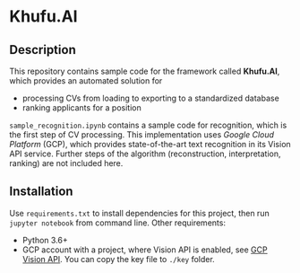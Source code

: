 # Khufu.AI

## Description
This repository contains sample code for the framework called **Khufu.AI**, which provides an automated solution for
- processing CVs from loading to exporting to a standardized database
- ranking applicants for a position

``sample_recognition.ipynb`` contains a sample code for recognition, which is the first step of CV processing.
This implementation uses *Google Cloud Platform* (GCP), which provides state-of-the-art text recognition in its 
Vision API service. Further steps of the algorithm (reconstruction, interpretation, ranking) are not included here.

## Installation
Use `requirements.txt` to install dependencies for this project, then run `jupyter notebook` from command line.
Other requirements:
- Python 3.6+
- GCP account with a project, where Vision API is enabled, see 
[GCP Vision API](https://cloud.google.com/vision/docs/before-you-begin). You can copy the key file to `./key` folder.
